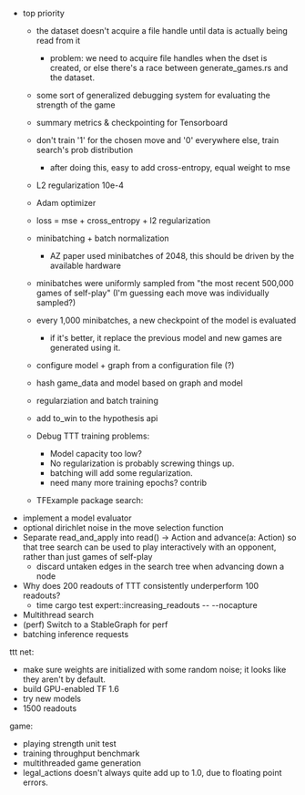 - top priority
    - the dataset doesn't acquire a file handle until data is actually being read from it
        - problem: we need to acquire file handles when the dset is created, or else there's a race between
        generate_games.rs and the dataset.
    - some sort of generalized debugging system for evaluating the strength of the game
    - summary metrics & checkpointing for Tensorboard

    - don't train '1' for the chosen move and '0' everywhere else, train search's prob distribution
        - after doing this, easy to add cross-entropy, equal weight to mse    
    - L2 regularization 10e-4
    - Adam optimizer
    - loss = mse + cross_entropy + l2 regularization
    - minibatching + batch normalization
        - AZ paper used minibatches of 2048, this should be driven by the available hardware
    - minibatches were uniformly sampled from "the most recent 500,000 games of self-play" (I'm guessing each move was individually sampled?)
    - every 1,000 minibatches, a new checkpoint of the model is evaluated
        - if it's better, it replace the previous model and new games are generated using it.
    - configure model + graph from a configuration file (?)
    - hash game_data and model based on graph and model
    - regularziation and batch training
    - add to_win to the hypothesis api
    - Debug TTT training problems:
        - Model capacity too low?
        - No regularization is probably screwing things up.
        - batching will add some regularization.
        - need many more training epochs?
contrib
    - TFExample package
search:
- implement a model evaluator
- optional dirichlet noise in the move selection function
- Separate read_and_apply into read() -> Action and advance(a: Action) so that tree search can be used to play interactively with an opponent, rather than just games of self-play
    - discard untaken edges in the search tree when advancing down a node
- Why does 200 readouts of TTT consistently underperform 100 readouts?
    - time cargo test expert::increasing_readouts -- --nocapture
- Multithread search
- (perf) Switch to a StableGraph for perf
- batching inference requests

ttt net:
- make sure weights are initialized with some random noise; it looks like they aren't by default.
- build GPU-enabled TF 1.6
- try new models
- 1500 readouts

game:
- playing strength unit test
- training throughput benchmark
- multithreaded game generation
- legal_actions doesn't always quite add up to 1.0, due to floating point errors.

